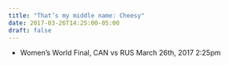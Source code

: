 ```yaml
---
title: "That’s my middle name: Cheesy"
date: 2017-03-26T14:25:00-05:00
draft: false
---
```

- Women’s World Final, CAN vs RUS March 26th, 2017 2:25pm